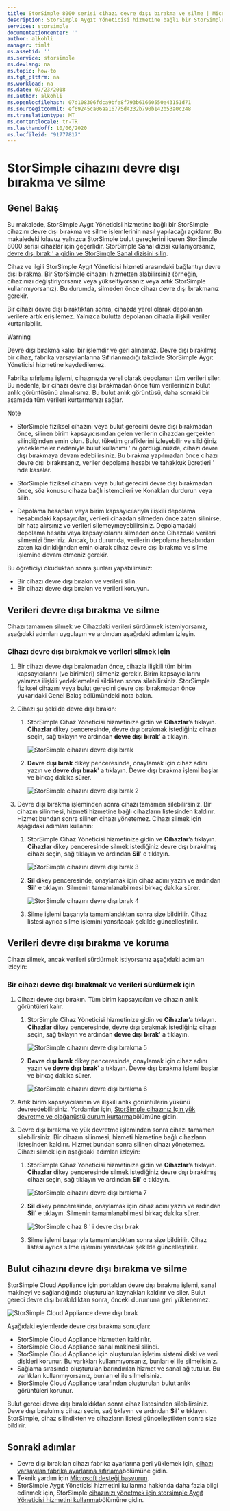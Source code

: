 ```yaml
---
title: StorSimple 8000 serisi cihazı devre dışı bırakma ve silme | Microsoft Docs
description: StorSimple Aygıt Yöneticisi hizmetine bağlı bir StorSimple cihazını devre dışı bırakıp silmeyi öğrenin.
services: storsimple
documentationcenter: ''
author: alkohli
manager: timlt
ms.assetid: ''
ms.service: storsimple
ms.devlang: na
ms.topic: how-to
ms.tgt_pltfrm: na
ms.workload: na
ms.date: 07/23/2018
ms.author: alkohli
ms.openlocfilehash: 07d108306fdca9bfe8f793b61660550e43151d71
ms.sourcegitcommit: ef69245ca06aa16775d4232b790b142b53a0c248
ms.translationtype: MT
ms.contentlocale: tr-TR
ms.lasthandoff: 10/06/2020
ms.locfileid: "91777817"
---
```

# <a name="deactivate-and-delete-a-storsimple-device"></a>StorSimple cihazını devre dışı bırakma ve silme

## <a name="overview"></a>Genel Bakış

Bu makalede, StorSimple Aygıt Yöneticisi hizmetine bağlı bir StorSimple cihazını devre dışı bırakma ve silme işlemlerinin nasıl yapılacağı açıklanır. Bu makaledeki kılavuz yalnızca StorSimple bulut gereçlerini içeren StorSimple 8000 serisi cihazlar için geçerlidir. StorSimple Sanal dizisi kullanıyorsanız, [devre dışı bırak ' a gidin ve StorSimple Sanal dizisini silin](storsimple-virtual-array-deactivate-and-delete-device.md).

Cihaz ve ilgili StorSimple Aygıt Yöneticisi hizmeti arasındaki bağlantıyı devre dışı bırakma. Bir StorSimple cihazını hizmetten alabilirsiniz (örneğin, cihazınızı değiştiriyorsanız veya yükseltiyorsanız veya artık StorSimple kullanmıyorsanız). Bu durumda, silmeden önce cihazı devre dışı bırakmanız gerekir.

Bir cihazı devre dışı bıraktıktan sonra, cihazda yerel olarak depolanan verilere artık erişilemez. Yalnızca bulutta depolanan cihazla ilişkili veriler kurtarılabilir.

> [!WARNING]
> Devre dışı bırakma kalıcı bir işlemdir ve geri alınamaz. Devre dışı bırakılmış bir cihaz, fabrika varsayılanlarına Sıfırlanmadığı takdirde StorSimple Aygıt Yöneticisi hizmetine kaydedilemez.
>
> Fabrika sıfırlama işlemi, cihazınızda yerel olarak depolanan tüm verileri siler. Bu nedenle, bir cihazı devre dışı bırakmadan önce tüm verilerinizin bulut anlık görüntüsünü almalısınız. Bu bulut anlık görüntüsü, daha sonraki bir aşamada tüm verileri kurtarmanızı sağlar.

> [!NOTE]
>
> - StorSimple fiziksel cihazını veya bulut gerecini devre dışı bırakmadan önce, silinen birim kapsayıcısından gelen verilerin cihazdan gerçekten silindiğinden emin olun. Bulut tüketim grafiklerini izleyebilir ve sildiğiniz yedeklemeler nedeniyle bulut kullanımı ' nı gördüğünüzde, cihazı devre dışı bırakmaya devam edebilirsiniz. Bu bırakma yapılmadan önce cihazı devre dışı bırakırsanız, veriler depolama hesabı ve tahakkuk ücretleri ' nde kasalar.
>
> - StorSimple fiziksel cihazını veya bulut gerecini devre dışı bırakmadan önce, söz konusu cihaza bağlı istemcileri ve Konakları durdurun veya silin.
>
> - Depolama hesapları veya birim kapsayıcılarıyla ilişkili depolama hesabındaki kapsayıcılar, verileri cihazdan silmeden önce zaten silinirse, bir hata alırsınız ve verileri silemeymeyebilirsiniz. Depolamadaki depolama hesabı veya kapsayıcılarını silmeden önce Cihazdaki verileri silmenizi öneririz. Ancak, bu durumda, verilerin depolama hesabından zaten kaldırıldığından emin olarak cihaz devre dışı bırakma ve silme işlemine devam etmeniz gerekir.

Bu öğreticiyi okuduktan sonra şunları yapabilirsiniz:

- Bir cihazı devre dışı bırakın ve verileri silin.
- Bir cihazı devre dışı bırakın ve verileri koruyun.

## <a name="deactivate-and-delete-data"></a>Verileri devre dışı bırakma ve silme

Cihazı tamamen silmek ve Cihazdaki verileri sürdürmek istemiyorsanız, aşağıdaki adımları uygulayın ve ardından aşağıdaki adımları izleyin.

### <a name="to-deactivate-the-device-and-delete-the-data"></a>Cihazı devre dışı bırakmak ve verileri silmek için

1. Bir cihazı devre dışı bırakmadan önce, cihazla ilişkili tüm birim kapsayıcılarını (ve birimleri) silmeniz gerekir. Birim kapsayıcılarını yalnızca ilişkili yedeklemeleri sildikten sonra silebilirsiniz. StorSimple fiziksel cihazını veya bulut gerecini devre dışı bırakmadan önce yukarıdaki Genel Bakış bölümündeki nota bakın.

2. Cihazı şu şekilde devre dışı bırakın:

   1. StorSimple Cihaz Yöneticisi hizmetinize gidin ve **Cihazlar**’a tıklayın. **Cihazlar** dikey penceresinde, devre dışı bırakmak istediğiniz cihazı seçin, sağ tıklayın ve ardından **devre dışı bırak**' a tıklayın.

        ![StorSimple cihazını devre dışı bırak](./media/storsimple-8000-deactivate-and-delete-device/deactivate1.png)
   2. **Devre dışı bırak** dikey penceresinde, onaylamak için cihaz adını yazın ve **devre dışı bırak**' a tıklayın. Devre dışı bırakma işlemi başlar ve birkaç dakika sürer.

        ![StorSimple cihazını devre dışı bırak 2](./media/storsimple-8000-deactivate-and-delete-device/deactivate2.png)

3. Devre dışı bırakma işleminden sonra cihazı tamamen silebilirsiniz. Bir cihazın silinmesi, hizmeti hizmetine bağlı cihazların listesinden kaldırır. Hizmet bundan sonra silinen cihazı yönetemez. Cihazı silmek için aşağıdaki adımları kullanın:
   
   1. StorSimple Cihaz Yöneticisi hizmetinize gidin ve **Cihazlar**’a tıklayın. **Cihazlar** dikey penceresinde silmek istediğiniz devre dışı bırakılmış cihazı seçin, sağ tıklayın ve ardından **Sil**' e tıklayın.

        ![StorSimple cihazını devre dışı bırak 3](./media/storsimple-8000-deactivate-and-delete-device/deactivate5.png)
   2. **Sil** dikey penceresinde, onaylamak için cihaz adını yazın ve ardından **Sil**' e tıklayın. Silmenin tamamlanabilmesi birkaç dakika sürer.

        ![StorSimple cihazını devre dışı bırak 4](./media/storsimple-8000-deactivate-and-delete-device/deactivate6.png)
   3. Silme işlemi başarıyla tamamlandıktan sonra size bildirilir. Cihaz listesi ayrıca silme işlemini yansıtacak şekilde güncelleştirilir.

## <a name="deactivate-and-retain-data"></a>Verileri devre dışı bırakma ve koruma

Cihazı silmek, ancak verileri sürdürmek istiyorsanız aşağıdaki adımları izleyin:

### <a name="to-deactivate-a-device-and-retain-the-data"></a>Bir cihazı devre dışı bırakmak ve verileri sürdürmek için

1. Cihazı devre dışı bırakın. Tüm birim kapsayıcıları ve cihazın anlık görüntüleri kalır.
   
   1. StorSimple Cihaz Yöneticisi hizmetinize gidin ve **Cihazlar**’a tıklayın. **Cihazlar** dikey penceresinde, devre dışı bırakmak istediğiniz cihazı seçin, sağ tıklayın ve ardından **devre dışı bırak**' a tıklayın.

         ![StorSimple cihazını devre dışı bırakma 5](./media/storsimple-8000-deactivate-and-delete-device/deactivate1.png)
   2. **Devre dışı bırak** dikey penceresinde, onaylamak için cihaz adını yazın ve **devre dışı bırak**' a tıklayın. Devre dışı bırakma işlemi başlar ve birkaç dakika sürer.

         ![StorSimple cihazını devre dışı bırakma 6](./media/storsimple-8000-deactivate-and-delete-device/deactivate2.png)
2. Artık birim kapsayıcılarının ve ilişkili anlık görüntülerin yükünü devreedebilirsiniz. Yordamlar için, [StorSimple cihazınız Için yük devretme ve olağanüstü durum kurtarma](storsimple-8000-device-failover-disaster-recovery.md)bölümüne gidin.
3. Devre dışı bırakma ve yük devretme işleminden sonra cihazı tamamen silebilirsiniz. Bir cihazın silinmesi, hizmeti hizmetine bağlı cihazların listesinden kaldırır. Hizmet bundan sonra silinen cihazı yönetemez. Cihazı silmek için aşağıdaki adımları izleyin:
   
   1. StorSimple Cihaz Yöneticisi hizmetinize gidin ve **Cihazlar**’a tıklayın. **Cihazlar** dikey penceresinde silmek istediğiniz devre dışı bırakılmış cihazı seçin, sağ tıklayın ve ardından **Sil**' e tıklayın.

       ![StorSimple cihazını devre dışı bırakma 7](./media/storsimple-8000-deactivate-and-delete-device/deactivate5.png)
   2. **Sil** dikey penceresinde, onaylamak için cihaz adını yazın ve ardından **Sil**' e tıklayın. Silmenin tamamlanabilmesi birkaç dakika sürer.

       ![StorSimple cihaz 8 ' i devre dışı bırak](./media/storsimple-8000-deactivate-and-delete-device/deactivate6.png)
   3. Silme işlemi başarıyla tamamlandıktan sonra size bildirilir. Cihaz listesi ayrıca silme işlemini yansıtacak şekilde güncelleştirilir.

## <a name="deactivate-and-delete-a-cloud-appliance"></a>Bulut cihazını devre dışı bırakma ve silme

StorSimple Cloud Appliance için portaldan devre dışı bırakma işlemi, sanal makineyi ve sağlandığında oluşturulan kaynakları kaldırır ve siler. Bulut gereci devre dışı bırakıldıktan sonra, önceki durumuna geri yüklenemez.

![StorSimple Cloud Appliance devre dışı bırak](./media/storsimple-8000-deactivate-and-delete-device/deactivate7.png)

Aşağıdaki eylemlerde devre dışı bırakma sonuçları:

* StorSimple Cloud Appliance hizmetten kaldırılır.
* StorSimple Cloud Appliance sanal makinesi silindi.
* StorSimple Cloud Appliance için oluşturulan işletim sistemi diski ve veri diskleri korunur. Bu varlıkları kullanmıyorsanız, bunları el ile silmelisiniz.
* Sağlama sırasında oluşturulan barındırılan hizmet ve sanal ağ tutulur. Bu varlıkları kullanmıyorsanız, bunları el ile silmelisiniz.
* StorSimple Cloud Appliance tarafından oluşturulan bulut anlık görüntüleri korunur.

Bulut gereci devre dışı bırakıldıktan sonra cihaz listesinden silebilirsiniz. Devre dışı bırakılmış cihazı seçin, sağ tıklayın ve ardından **Sil**' e tıklayın. StorSimple, cihaz silindikten ve cihazların listesi güncelleştikten sonra size bildirir.

## <a name="next-steps"></a>Sonraki adımlar

* Devre dışı bırakılan cihazı fabrika ayarlarına geri yüklemek için, [cihazı varsayılan fabrika ayarlarına sıfırlama](storsimple-8000-manage-device-controller.md#reset-the-device-to-factory-default-settings)bölümüne gidin.
* Teknik yardım için [Microsoft desteği başvurun](storsimple-8000-contact-microsoft-support.md).
* StorSimple Aygıt Yöneticisi hizmetini kullanma hakkında daha fazla bilgi edinmek için, StorSimple [cihazınızı yönetmek için storsimple Aygıt Yöneticisi hizmetini kullanma](storsimple-8000-manager-service-administration.md)bölümüne gidin.

